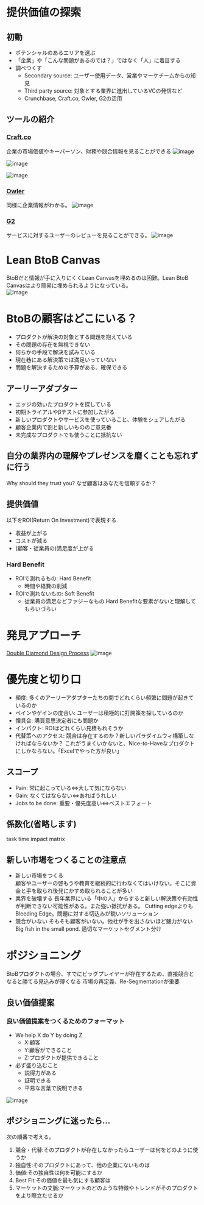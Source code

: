 # 提供価値の探索
## 初動
- ポテンシャルのあるエリアを選ぶ
- 「企業」や「こんな問題があるのでは？」ではなく「人」に着目する
- 調べつくす
  - Secondary source: ユーザー使用データ、営業やマーケチームからの知見
  - Third party source: 対象とする業界に進出しているVCの発信など
  - Crunchbase, Craft.co, Owler, G2の活用
 
## ツールの紹介
### [Craft.co](https://craft.co/)
企業の市場価値やキーパーソン、財務や競合情報を見ることができる
![image](https://github.com/user-attachments/assets/a7a7fe50-726c-453e-9c51-9f7bc7fbda91)

![image](https://github.com/user-attachments/assets/27a9ffe2-84a8-4f8a-8b16-565cfae2fe07)

![image](https://github.com/user-attachments/assets/082dfdd6-c24d-4454-b5fa-70e9e7db05ec)

### [Owler](https://www.owler.com)
同様に企業情報がわかる。
![image](https://github.com/user-attachments/assets/f7e6c5ff-283d-44c7-ba5e-fcd6233db93c)

### [G2](https://www.g2.com)
サービスに対するユーザーのレビューを見ることができる。
![image](https://github.com/user-attachments/assets/ad23e35e-ceb5-4e0e-b936-e139d506a066)

# Lean BtoB Canvas
BtoBだと情報が手に入りにくくLean Canvasを埋めるのは困難。Lean BtoB Canvasはより簡易に埋められるようになっている。  
![image](https://github.com/user-attachments/assets/b8220617-ed09-4ad8-ad05-f03a424274c6)

# BtoBの顧客はどこにいる？
- プロダクトが解決の対象とする問題を抱えている
- その問題の存在を無視できない
- 何らかの手段で解決を試みている
- 現在巷にある解決策では満足いっていない
- 問題を解決するための予算がある、確保できる

## アーリーアダプター
- エッジの効いたプロダクトを探している
- 初期トライアルやβテストに参加したがる
- 新しいプロダクトやサービスを使っていること、体験をシェアしたがる
- 顧客企業内で割と新しいもののご意見番
- 未完成なプロダクトでも使うことに抵抗ない

## 自分の業界内の理解やプレゼンスを磨くことも忘れずに行う
Why should they trust you? なぜ顧客はあなたを信頼するか？   

## 提供価値
以下をROI(Return On Investment)で表現する
- 収益が上がる
- コストが減る
- (顧客・従業員の)満足度が上がる

### Hard Benefit
- ROIで測れるもの: Hard Benefit
  - 時間や経費の削減
- ROIで測れないもの: Soft Benefit
  - 従業員の満足などファジーなもの
Hard Benefitな要素がないと理解してもらいづらい

# 発見アプローチ
[Double Diamond Design Process](https://www.uxpin.com/studio/jp/blog-jp/double-diamond-design-process-ja/)
![image](https://github.com/user-attachments/assets/39d8eed6-aac7-4a7a-920d-05abac34f4c8)

# 優先度と切り口
- 頻度: 多くのアーリーアダプターたちの間でどれくらい頻繁に問題が起きているのか
- ペインやゲインの度合い: ユーザーは積極的に打開策を探しているのか
- 懐具合: 購買意思決定者にも問題か
- インパクト: ROIはどれくらい見積もれそうか
- 代替策へのアクセス: 競合は存在するのか？新しいパラダイムウィ構築しなければならないか？
これがうまくいかないと、Nice-to-Haveなプロダクトにしかならない。「Excelでやった方が良い」

## スコープ
- Pain: 常に起こっている⇔大して気にならない
- Gain: なくてはならない⇔あればうれしい
- Jobs to be done: 重要・優先度高い⇔ベストエフォート

## 係数化(省略します)
task time impact matrix

## 新しい市場をつくることの注意点
- 新しい市場をつくる  
  顧客やユーザーの啓もうや教育を継続的に行わなくてはいけない。そこに資金と手を取られ後発にかすめ取られることが多い  
- 業界を破壊する
  長年業界にいる「中の人」からすると新しい解決策や有効性が判断できない可能性がある。また強い抵抗がある。
  Cutting edgeよりもBleeding Edge。問題に対する切込みが鋭いソリューション
- 競合がいない
  そもそも顧客がいない。他社が手を出さないほど魅力がない
  Big fish in the small pond. 適切なマーケットセグメント分け

# ポジショニング
BtoBプロダクトの場合、すでにビッグプレイヤーが存在するため、直接競合となると勝てる見込みが薄くなる
市場の再定義、Re-Segmentationが重要

## 良い価値提案
### 良い価値提案をつくるためのフォーマット  
- We help X do Y by doing Z  
  - X:顧客
  - Y:顧客ができること
  - Z:プロダクトが提供できること
- 必ず盛り込むこと  
  - 説得力がある
  - 証明できる
  - 平易な言葉で説明できる
 
![image](https://github.com/user-attachments/assets/c11da235-fbac-4158-897b-0481c6e55e51)


## ポジショニングに迷ったら...
次の順番で考える。  
1. 競合・代替:そのプロダクトが存在しなかったらユーザーは何をどのように使うか
2. 独自性:そのプロダクトにあって、他の企業にないものは
3. 価値:その独自性は何を可能にするか
4. Best Fit:その価値を最も気にする顧客は
5. マーケットの文脈:マーケットのどのような特徴やトレンドがそのプロダクトをより際立たせるか
